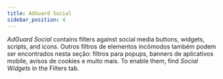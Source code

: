 ```yaml
---
title: AdGuard Social
sidebar_position: 4
---
```


_AdGuard Social_ contains filters against social media buttons, widgets, scripts, and icons. Outros filtros de elementos incômodos também podem ser encontrados nesta seção: filtros para popups, banners de aplicativos mobile, avisos de cookies e muito mais. To enable them, find _Social Widgets_ in the Filters tab.
